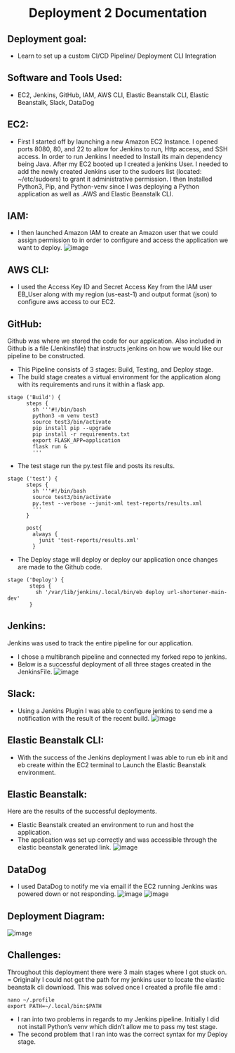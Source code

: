 <h1 align=center>Deployment 2 Documentation</h1>

## Deployment goal:
- Learn to set up a custom CI/CD Pipeline/ Deployment CLI Integration

## Software and Tools Used:
- EC2, Jenkins, GitHub, IAM, AWS CLI, Elastic Beanstalk CLI, Elastic Beanstalk, Slack, DataDog

## EC2: 
- First I started off by launching a new Amazon EC2 Instance. I opened ports 8080, 80, and 22 to allow for Jenkins to run, Http access, and SSH access. In order to run Jenkins I needed to Install its main dependency being Java. After my EC2 booted up I created a jenkins User. I needed to add the newly created Jenkins user to the sudoers list (located: ~/etc/sudoers) to grant it administrative permission. I then Installed Python3, Pip, and Python-venv since I was deploying a Python application as well as .AWS and Elastic Beanstalk CLI.

## IAM:
- I then launched Amazon IAM to create an Amazon user that we could assign permission to in order to configure and access the application we want to deploy.
![image](https://github.com/nasiryork/kuralabs_deployment_2/blob/main/static/deployment_pictures/IAM%20User.png)

## AWS CLI:
- I used the Access Key ID and Secret Access Key from the IAM user EB_User along with my region (us-east-1) and output format (json) to configure aws access to our EC2. 

## GitHub:
Github was where we stored the code for our application. Also included in Github is a file (Jenkinsfile) that instructs jenkins on how we would like our pipeline to be constructed.
- This Pipeline consists of 3 stages: Build, Testing, and Deploy stage. 
- The build stage creates a virtual environment for the application along with its requirements and runs it within a flask app. 
```
stage ('Build') {
      steps {
        sh '''#!/bin/bash
        python3 -m venv test3
        source test3/bin/activate
        pip install pip --upgrade
        pip install -r requirements.txt
        export FLASK_APP=application
        flask run &
        '''
```
- The test stage run the py.test file and posts its results. 
```
stage ('test') {
      steps {
        sh '''#!/bin/bash
        source test3/bin/activate
        py.test --verbose --junit-xml test-reports/results.xml
        ''' 
      }
    
      post{
        always {
          junit 'test-reports/results.xml'
        }
```
- The Deploy stage will deploy or deploy our application once changes are made to the Github code.   
```
stage ('Deploy') {
       steps {
         sh '/var/lib/jenkins/.local/bin/eb deploy url-shortener-main-dev'
       }
```

## Jenkins:
Jenkins was used to track the entire pipeline for our application.
- I chose a multibranch pipeline and connected my forked repo to jenkins. 
- Below is a successful deployment of all three stages created in the JenkinsFile. 
![image](https://github.com/nasiryork/kuralabs_deployment_2/blob/main/static/deployment_pictures/Jenkins%20Custom%20Pipeline.png)


## Slack:
- Using a Jenkins Plugin I was able to configure jenkins to send me a notification with the result of the recent build.
![image]()

## Elastic Beanstalk CLI:
- With the success of the Jenkins deployment I was able to run eb init and eb create within the EC2 terminal to Launch the Elastic Beanstalk environment.   

## Elastic Beanstalk:
Here are the results of the successful deployments. 
- Elastic Beanstalk created an environment to run and host the application. 
- The application was set up correctly and was accessible through the elastic beanstalk generated link.
![image](https://github.com/nasiryork/kuralabs_deployment_2/blob/main/static/deployment_pictures/Elastic%20Beanstalk%20Deploy.png)

## DataDog
- I used DataDog to notify me via email if the EC2 running Jenkins was powered down or not responding.
![image](https://github.com/nasiryork/kuralabs_deployment_2/blob/main/static/deployment_pictures/DataDog%20Monitor.png)
![image](https://github.com/nasiryork/kuralabs_deployment_2/blob/main/static/deployment_pictures/DataDog%20Email%20Alert.png)

## Deployment Diagram:
![image]()

## Challenges:
Throughout this deployment there were 3 main stages where I got stuck on. 
= Originally I could not get the path for my jenkins user to locate the elastic beanstalk cli download. This was solved once I created a profile file amd :
```
nano ~/.profile
export PATH=~/.local/bin:$PATH

```
- I ran into two problems in regards to my Jenkins pipeline. Initially I did not install Python’s venv which didn’t allow me to pass my test stage. 
- The second problem that I ran into was the correct syntax for my Deploy stage.
